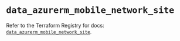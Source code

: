 # `data_azurerm_mobile_network_site`

Refer to the Terraform Registry for docs: [`data_azurerm_mobile_network_site`](https://registry.terraform.io/providers/hashicorp/azurerm/4.45.0/docs/data-sources/mobile_network_site).

